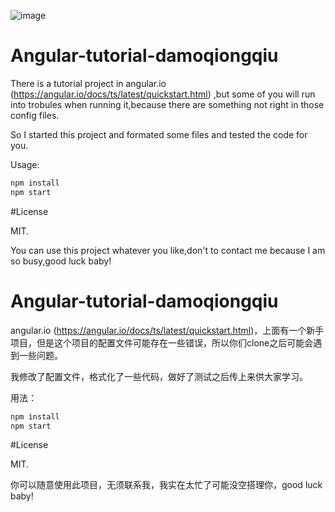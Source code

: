 ![image](https://github.com/damoqiongqiu/angular-tutorial-damoqiongqiu/raw/master/images/vim-screenshot.jpg)

# Angular-tutorial-damoqiongqiu

There is a tutorial project in angular.io (https://angular.io/docs/ts/latest/quickstart.html) ,but some of you will run into trobules when running it,because there are something not right in those config files.

So I started this project and formated some files and tested the code for you.

Usage:

```bash
npm install
npm start
```

#License

MIT.

You can use this project whatever you like,don't to contact me because I am so busy,good luck baby!

# Angular-tutorial-damoqiongqiu

angular.io (https://angular.io/docs/ts/latest/quickstart.html)，上面有一个新手项目，但是这个项目的配置文件可能存在一些错误，所以你们clone之后可能会遇到一些问题。

我修改了配置文件，格式化了一些代码，做好了测试之后传上来供大家学习。

用法：

```bash
npm install
npm start
```

#License

MIT.

你可以随意使用此项目，无须联系我，我实在太忙了可能没空搭理你，good luck baby!